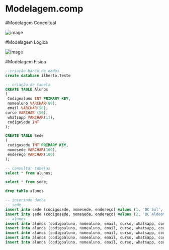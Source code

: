 # Modelagem.comp

#Modelagem Conceitual

![image](https://github.com/IlbertoDomingos/Modelagem.comp/assets/107081757/8e3a4ffa-83c5-45b3-b67e-90e90b1c3479)

#Modelagem Logica

![image](https://github.com/IlbertoDomingos/Modelagem.comp/assets/107081757/15aaaf71-61fb-474e-87b0-ab8a97e44791)

#Modelagem Fisica

```SQL
--criação banco de dados
create database ilberto.Teste

-- criação de tabela
CREATE TABLE Alunos 
( 
 Codigoaluno INT PRIMARY KEY,  
 nomealuno VARCHAR(80),  
 email VARCHAR(50), 
curso VARCHAR (50),
 whatsapp VARCHAR(11),  
 codigoSede INT
); 

CREATE TABLE Sede 
( 
 codigosede INT PRIMARY KEY,  
 nomesede VARCHAR(100),  
 endereço VARCHAR(100)
); 

-- consultar tabelas
select * from alunos;

select * from sede;

drop table alunos

-- inserindo dados 
-- sede
insert into sede (codigosede, nomesede, endereço) values (1, 'DC Sul', 'Av. WS...');
insert into sede (codigosede, nomesede, endereço) values (2, 'DC Aldeota', 'Av. SD...')
-- alunos
insert into alunos (codigoaluno, nomealuno, email, curso, whatsapp, codigosede ) values (1, 'aaaa', 'a@fjfj', 'DA Analytics', '3333333', 1);
insert into alunos (codigoaluno, nomealuno, email, curso, whatsapp, codigosede ) values (2, 'bbbb', 'a@fjfj', 'DA Analytics', '3333333', 2),
insert into alunos (codigoaluno, nomealuno, email, curso, whatsapp, codigosede ) values (3, 'Aluno 4', 'a@fjfj', 'DA Analytics', 3333333,	1),
insert into alunos (codigoaluno, nomealuno, email, curso, whatsapp, codigosede ) values (5, 'Aluno 5', 'a@fjfj', 'DA Analytics', 3333333,	2),
insert into alunos (codigoaluno, nomealuno, email, curso, whatsapp, codigosede ) values (4, 'Aluno 6', 'a@fjfj', 'Marketing', 3333333,	2);

```

